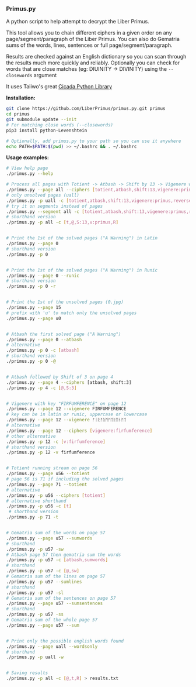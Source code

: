 ### Primus.py

A python script to help attempt to decrypt the Liber Primus.

This tool allows you to chain different ciphers in a given order on any page/segment/paragraph of the Liber Primus.
You can also do Gematria sums of the words, lines, sentences or full page/segment/paragraph.

Results are checked against an English dictionary so you can scan through the results much more quickly and reliably.
Optionally you can check for words that are close matches (eg: DIUINITY -> DIVINITY) using the `--closewords` argument

It uses Taiiwo's great [Cicada Python Library](https://github.com/Taiiwo/cicada)


**Installation:**
```bash
git clone https://github.com/LiberPrimus/primus.py.git primus
cd primus
git submodule update --init
# For matching close words (--closewords)
pip3 install python-Levenshtein

# Optionally, add primus.py to your path so you can use it anywhere
echo PATH=$PATH:$(pwd) >> ~/.bashrc && . ~/.bashrc
```


**Usage examples:**
```bash
# View help page
./primus.py --help

# Process all pages with Totient -> Atbash -> Shift by 13 -> Vigenere w/ key "PRIMUS" -> Reverse text
./primus.py --page all --ciphers [totient,atbash,shift:13,vigenere:primus,reverse]
# only unsolved pages (uall)
./primus.py -p uall -c [totient,atbash,shift:13,vigenere:primus,reverse]
# try it on segments instead of pages
./primus.py --segment all -c [totient,atbash,shift:13,vigenere:primus,reverse]
# shorthand version
./primus.py -p all -c [t,@,S:13,v:primus,R]


# Print the 1st of the solved pages ("A Warning") in Latin
./primus.py --page 0
# shorthand version
./primus.py -p 0


# Print the 1st of the solved pages ("A Warning") in Runic
./primus.py --page 0 --runic
# shorthand version
./primus.py -p 0 -r


# Print the 1st of the unsolved pages (0.jpg)
./primus.py --page 15
# prefix with 'u' to match only the unsolved pages
./primus.py --page u0


# Atbash the first solved page ("A Warning")
./primus.py --page 0 --atbash
# alternative
./primus.py -p 0 -c [atbash]
# shorthand version
./primus.py -p 0 -@


# Atbash followed by Shift of 3 on page 4
./primus.py --page 4 --ciphers [atbash, shift:3]
./primus.py -p 4 -c [@,S:3]


# Vigenere with key "FIRFUMFERENCE" on page 12
./primus.py --page 12 --vigenere FIRFUMFERENCE
# key can be in latin or runic, uppercase or lowercase
./primus.py --page 12 --vigenere ᚠᛁᚱᚠᚢᛗᚠᛖᚱᛖᚾᚠᛖ
# alternative
./primus.py --page 12 --ciphers [vigenere:firfumference]
# other alternative
./primus.py -p 12 -c [v:firfumference]
# shorthand version                   
./primus.py -p 12 -v firfumference               


# Totient running stream on page 56
./primus.py --page u56 --totient
# page 56 is 71 if including the solved pages
./primus.py --page 71 --totient
# alternative
./primus.py -p u56 --ciphers [totient]
# alternative shorthand
./primus.py -p u56 -c [t]
 # shorthand version          
./primus.py -p 71 -t             


# Gematria sum of the words on page 57
./primus.py --page u57 --sumwords
# shorthand
./primus.py -p u57 -sw
# Atbash page 57 then gematria sum the words
./primus.py -p u57 -c [atbash,sumwords]
# shorthand
./primus.py -p u57 -c [@,sw]
# Gematria sum of the lines on page 57
./primus.py -p u57 --sumlines
# shorthand
./primus.py -p u57 -sl
# Gematria sum of the sentences on page 57
./primus.py --page u57 --sumsentences
# shorthand
./primus.py -p u57 -ss
# Gematria sum of the whole page 57
./primus.py --page u57 --sum


# Print only the possible english words found
./primus.py --page uall --wordsonly
# shorthand
./primus.py -p uall -w


# Saving results
./primus.py -p all -c [@,t,R] > results.txt
```
